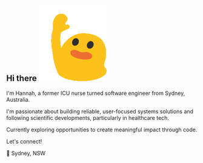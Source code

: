 ## Hi there ![blobwave](./assets/blob_wave_5.gif)

I'm Hannah, a former ICU nurse turned software engineer from Sydney, Australia. 

I'm passionate about building reliable, user-focused systems solutions and following scientific developments, particularly in healthcare tech.

Currently exploring opportunities to create meaningful impact through code.

Let's connect!

📍 Sydney, NSW